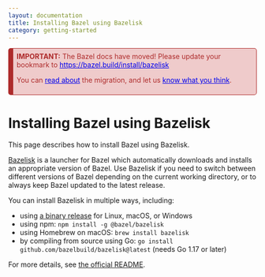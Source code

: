 ```yaml
---
layout: documentation
title: Installing Bazel using Bazelisk
category: getting-started
---
```


<div style="background-color: #EFCBCB; color: #AE2B2B;  border: 1px solid #AE2B2B; border-radius: 5px; border-left: 10px solid #AE2B2B; padding: 0.5em;">
<b>IMPORTANT:</b> The Bazel docs have moved! Please update your bookmark to <a href="https://bazel.build/install/bazelisk" style="color: #0000EE;">https://bazel.build/install/bazelisk</a>
<p/>
You can <a href="https://blog.bazel.build/2022/02/17/Launching-new-Bazel-site.html" style="color: #0000EE;">read about</a> the migration, and let us <a href="https://forms.gle/onkAkr2ZwBmcbWXj7" style="color: #0000EE;">know what you think</a>.
</div>


# Installing Bazel using Bazelisk

This page describes how to install Bazel using Bazelisk.

[Bazelisk](https://github.com/bazelbuild/bazelisk) is a launcher for Bazel which
automatically downloads and installs an appropriate version of Bazel. Use
Bazelisk if you need to switch between different versions of Bazel depending on
the current working directory, or to always keep Bazel updated to the latest
release.

You can install Bazelisk in multiple ways, including:

* using [a binary release](https://github.com/bazelbuild/bazelisk/releases) for
  Linux, macOS, or Windows
* using npm: `npm install -g @bazel/bazelisk`
* using Homebrew on macOS: `brew install bazelisk`
* by compiling from source using Go: `go install github.com/bazelbuild/bazelisk@latest` (needs Go 1.17 or later)

For more details, see
[the official README](https://github.com/bazelbuild/bazelisk/blob/master/README.md).

